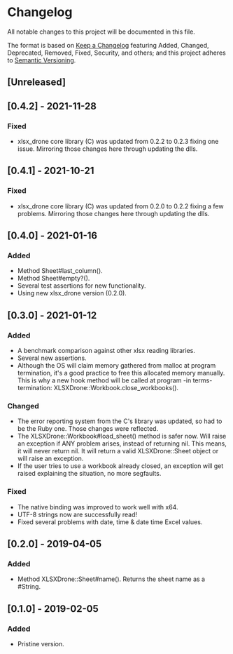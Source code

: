 # Changelog  
All notable changes to this project will be documented in this file.  
  
The format is based on [Keep a Changelog](https://keepachangelog.com/en/1.0.0/) featuring Added, Changed, Deprecated,
Removed, Fixed, Security, and others; and this project adheres to [Semantic Versioning](https://semver.org/spec/v2.0.0.html).

## [Unreleased]

## [0.4.2] - 2021-11-28
### Fixed
- xlsx_drone core library (C) was updated from 0.2.2 to 0.2.3 fixing one issue. Mirroring those changes here through updating the dlls.

## [0.4.1] - 2021-10-21
### Fixed
- xlsx_drone core library (C) was updated from 0.2.0 to 0.2.2 fixing a few problems. Mirroring those changes here through updating the dlls.

## [0.4.0] - 2021-01-16
### Added
- Method Sheet#last_column().
- Method Sheet#empty?().
- Several test assertions for new functionality.
- Using new xlsx_drone version (0.2.0).

## [0.3.0] - 2021-01-12
### Added
- A benchmark comparison against other xlsx reading libraries.
- Several new assertions.
- Although the OS will claim memory gathered from malloc at program termination, it's a good practice to free this
allocated memory manually. This is why a new hook method will be called at program -in terms- termination:
XLSXDrone::Workbook.close_workbooks().
  
### Changed
- The error reporting system from the C's library was updated, so had to be the Ruby one. Those changes were reflected.
- The XLSXDrone::Workbook#load_sheet() method is safer now. Will raise an exception if ANY problem arises, instead of
returning nil. This means, it will never return nil. It will return a valid XLSXDrone::Sheet object or will raise an
exception.
- If the user tries to use a workbook already closed, an exception will get raised explaining the situation, no more
segfaults.
  
### Fixed
- The native binding was improved to work well with x64.
- UTF-8 strings now are successfully read!
- Fixed several problems with date, time & date time Excel values.

## [0.2.0] - 2019-04-05
### Added
- Method XLSXDrone::Sheet#name(). Returns the sheet name as a #String.

## [0.1.0] - 2019-02-05  
### Added  
- Pristine version.
